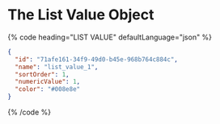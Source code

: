 # The List Value Object

{% code heading="LIST VALUE" defaultLanguage="json" %}

```json
{
  "id": "71afe161-34f9-49d0-b45e-968b764c884c",
  "name": "list_value_1",
  "sortOrder": 1,
  "numericValue": 1,
  "color": "#008e8e"
}
```

{% /code %}
